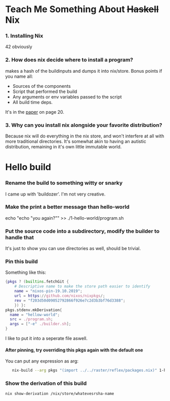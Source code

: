 # Teach Me Something About ~~Haskell~~ Nix
### 1. Installing Nix
42 obviously

### 2. How does nix decide where to install a program?
makes a hash of the buildinputs and dumps it into nix/store.
Bonus points if you name all:

+ Sources of the components
+ Script that performed the build
+ Any arguments or env variables passed to the script
+ All build time deps.

It's in the [paper](https://grosskurth.ca/bib/2006/dolstra-thesis.pdf)
on page 20.

### 3. Why can you install nix alongside your favorite distribution?
Because nix will do everything in the nix store,
and won't interfere at all with more traditional directories.
It's somewhat akin to having an autistic distribution,
remaining in it's own little immutable world.

# Hello build
### Rename the build to something witty or snarky
I came up with 'buildozer'. I'm not very creative.
### Make the print a better message than hello-world
echo "echo \"you again?\"" >> ./1-hello-world/program.sh
### Put the source code into a subdirectory, modify the builder to handle that
It's just to show you can use directories as well,
should be trivial.

### Pin this build
Something like this:
```nix
{pkgs ? (builtins.fetchGit {
    # Descriptive name to make the store path easier to identify
    name = "nixos-pin-19.10.2019";
    url = https://github.com/nixos/nixpkgs/;
    rev = "f203d50d09052792866f926e7c2d3b3bf76d3388";
    }) }:
pkgs.stdenv.mkDerivation{
  name = "hellow-world";
  src = ./program.sh;
  args = ["-e" ./builder.sh];
}
```
I like to put it into a seperate file aswell.

#### After pinning, try overriding this pkgs again with the default one
You can put any expression as arg:
```bash
   nix-build --arg pkgs "(import ../../raster/reflex/packages.nix)" 1-hello-world       
```
### Show the derivation of this build
```bash
nix show-derivation /nix/store/whatevesrsha-name
```
